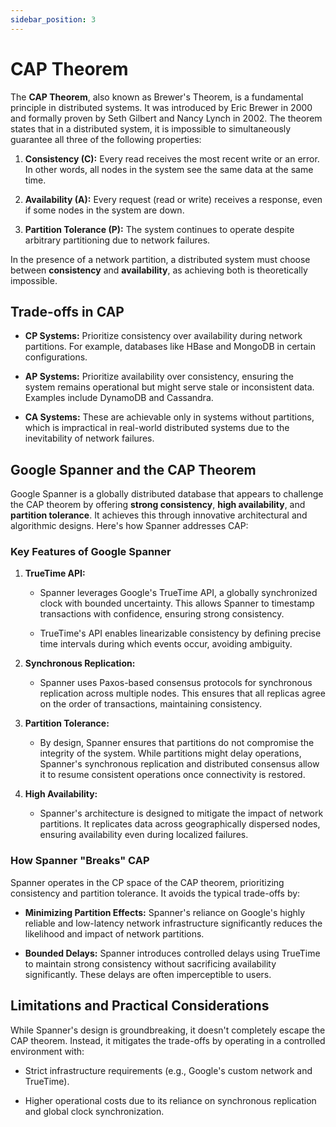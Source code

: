```yaml
---
sidebar_position: 3
---
```


# CAP Theorem

The **CAP Theorem**, also known as Brewer's Theorem, is a fundamental principle in distributed systems. It was introduced by Eric Brewer in 2000 and formally proven by Seth Gilbert and Nancy Lynch in 2002. The theorem states that in a distributed system, it is impossible to simultaneously guarantee all three of the following properties:

1.  **Consistency (C):** Every read receives the most recent write or an error. In other words, all nodes in the system see the same data at the same time.
    
2.  **Availability (A):** Every request (read or write) receives a response, even if some nodes in the system are down.
    
3.  **Partition Tolerance (P):** The system continues to operate despite arbitrary partitioning due to network failures.
    

In the presence of a network partition, a distributed system must choose between **consistency** and **availability**, as achieving both is theoretically impossible.

## Trade-offs in CAP

-   **CP Systems:** Prioritize consistency over availability during network partitions. For example, databases like HBase and MongoDB in certain configurations.
    
-   **AP Systems:** Prioritize availability over consistency, ensuring the system remains operational but might serve stale or inconsistent data. Examples include DynamoDB and Cassandra.
    
-   **CA Systems:** These are achievable only in systems without partitions, which is impractical in real-world distributed systems due to the inevitability of network failures.
    

## Google Spanner and the CAP Theorem

Google Spanner is a globally distributed database that appears to challenge the CAP theorem by offering **strong consistency**, **high availability**, and **partition tolerance**. It achieves this through innovative architectural and algorithmic designs. Here's how Spanner addresses CAP:

### Key Features of Google Spanner

1.  **TrueTime API:**
    
    -   Spanner leverages Google's TrueTime API, a globally synchronized clock with bounded uncertainty. This allows Spanner to timestamp transactions with confidence, ensuring strong consistency.
        
    -   TrueTime's API enables linearizable consistency by defining precise time intervals during which events occur, avoiding ambiguity.
        
2.  **Synchronous Replication:**
    
    -   Spanner uses Paxos-based consensus protocols for synchronous replication across multiple nodes. This ensures that all replicas agree on the order of transactions, maintaining consistency.
        
3.  **Partition Tolerance:**
    
    -   By design, Spanner ensures that partitions do not compromise the integrity of the system. While partitions might delay operations, Spanner's synchronous replication and distributed consensus allow it to resume consistent operations once connectivity is restored.
        
4.  **High Availability:**
    
    -   Spanner's architecture is designed to mitigate the impact of network partitions. It replicates data across geographically dispersed nodes, ensuring availability even during localized failures.
        

### How Spanner "Breaks" CAP

Spanner operates in the CP space of the CAP theorem, prioritizing consistency and partition tolerance. It avoids the typical trade-offs by:

-   **Minimizing Partition Effects:** Spanner's reliance on Google's highly reliable and low-latency network infrastructure significantly reduces the likelihood and impact of network partitions.
    
-   **Bounded Delays:** Spanner introduces controlled delays using TrueTime to maintain strong consistency without sacrificing availability significantly. These delays are often imperceptible to users.
    

## Limitations and Practical Considerations

While Spanner's design is groundbreaking, it doesn't completely escape the CAP theorem. Instead, it mitigates the trade-offs by operating in a controlled environment with:

-   Strict infrastructure requirements (e.g., Google's custom network and TrueTime).
    
-   Higher operational costs due to its reliance on synchronous replication and global clock synchronization.